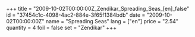 +++
title = "2009-10-02T00:00:00Z_Zendikar_Spreading_Seas_[en]_false"
id = "37454c1c-4098-4ac2-884e-3f65f1384bdb"
date = "2009-10-02T00:00:00Z"
name = "Spreading Seas"
lang = ["en"]
price = "2.54"
quantity = 4
foil = false
set = "Zendikar"
+++
